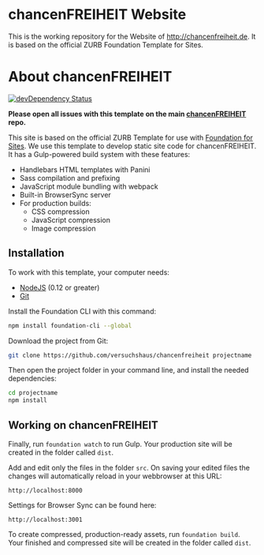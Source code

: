 # chancenFREIHEIT Website

This is the working repository for the Website of http://chancenfreiheit.de.
It is based on the official ZURB Foundation Template for Sites.

# About chancenFREIHEIT

[![devDependency Status](https://david-dm.org/versuchshaus/chancenfreiheit/dev-status.svg)](https://david-dm.org/versuchshaus/chancenfreiheit#info=devDependencies)

**Please open all issues with this template on the main [chancenFREIHEIT](https://github.com/versuchshaus/chancenfreiheit/issues) repo.**

This site is based on the official ZURB Template for use with [Foundation for Sites](http://foundation.zurb.com/sites). We use this template to develop static site code for chancenFREIHEIT. It has a Gulp-powered build system with these features:

- Handlebars HTML templates with Panini
- Sass compilation and prefixing
- JavaScript module bundling with webpack
- Built-in BrowserSync server
- For production builds:
  - CSS compression
  - JavaScript compression
  - Image compression

## Installation

To work with this template, your computer needs:

- [NodeJS](https://nodejs.org/en/) (0.12 or greater)
- [Git](https://git-scm.com/)

Install the Foundation CLI with this command:

```bash
npm install foundation-cli --global
```

Download the project from Git:

```bash
git clone https://github.com/versuchshaus/chancenfreiheit projectname
```

Then open the project folder in your command line, and install the needed dependencies:

```bash
cd projectname
npm install
```

## Working on chancenFREIHEIT

Finally, run `foundation watch` to run Gulp. Your production site will be created in the folder called `dist`.

Add and edit only the files in the folder `src`. On saving your edited files the changes will automatically reload in your webbrowser at this URL:

```
http://localhost:8000
```

Settings for Browser Sync can be found here:

```
http://localhost:3001
```
To create compressed, production-ready assets, run `foundation build`. Your finished and compressed site will be created in the folder called `dist`.
